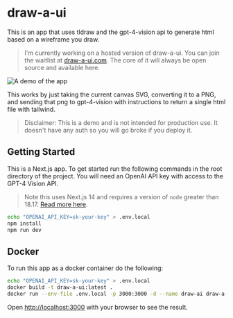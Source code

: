 # draw-a-ui

This is an app that uses tldraw and the gpt-4-vision api to generate html based on a wireframe you draw.

> I'm currently working on a hosted version of draw-a-ui. You can join the waitlist at [draw-a-ui.com](https://draw-a-ui.com). The core of it will always be open source and available here.

![A demo of the app](./demo.gif)

This works by just taking the current canvas SVG, converting it to a PNG, and sending that png to gpt-4-vision with instructions to return a single html file with tailwind.

> Disclaimer: This is a demo and is not intended for production use. It doesn't have any auth so you will go broke if you deploy it.

## Getting Started

This is a Next.js app. To get started run the following commands in the root directory of the project. You will need an OpenAI API key with access to the GPT-4 Vision API.

> Note this uses Next.js 14 and requires a version of `node` greater than 18.17. [Read more here](https://nextjs.org/docs/pages/building-your-application/upgrading/version-14).

```bash
echo "OPENAI_API_KEY=sk-your-key" > .env.local
npm install
npm run dev
```

## Docker

To run this app as a docker container do the following:

```bash
echo "OPENAI_API_KEY=sk-your-key" > .env.local
docker build -t draw-a-ui:latest .
docker run --env-file .env.local -p 3000:3000 -d --name draw-ai draw-a-ui:latest
```

Open [http://localhost:3000](http://localhost:3000) with your browser to see the result.
